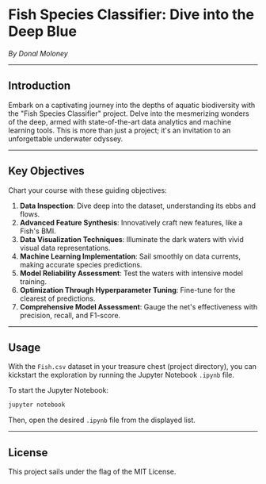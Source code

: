 # Fish Species Classifier: Dive into the Deep Blue

*By Donal Moloney*

---

## Introduction

Embark on a captivating journey into the depths of aquatic biodiversity with the "Fish Species Classifier" project. Delve into the mesmerizing wonders of the deep, armed with state-of-the-art data analytics and machine learning tools. This is more than just a project; it's an invitation to an unforgettable underwater odyssey.

---

## Key Objectives

Chart your course with these guiding objectives:

1. **Data Inspection**: Dive deep into the dataset, understanding its ebbs and flows.
2. **Advanced Feature Synthesis**: Innovatively craft new features, like a Fish's BMI.
3. **Data Visualization Techniques**: Illuminate the dark waters with vivid visual data representations.
4. **Machine Learning Implementation**: Sail smoothly on data currents, making accurate species predictions.
5. **Model Reliability Assessment**: Test the waters with intensive model training.
6. **Optimization Through Hyperparameter Tuning**: Fine-tune for the clearest of predictions.
7. **Comprehensive Model Assessment**: Gauge the net's effectiveness with precision, recall, and F1-score.

---

## Usage

With the `Fish.csv` dataset in your treasure chest (project directory), you can kickstart the exploration by running the Jupyter Notebook `.ipynb` file. 

To start the Jupyter Notebook:
```bash
jupyter notebook
```
Then, open the desired `.ipynb` file from the displayed list.

---

## License

This project sails under the flag of the MIT License.

